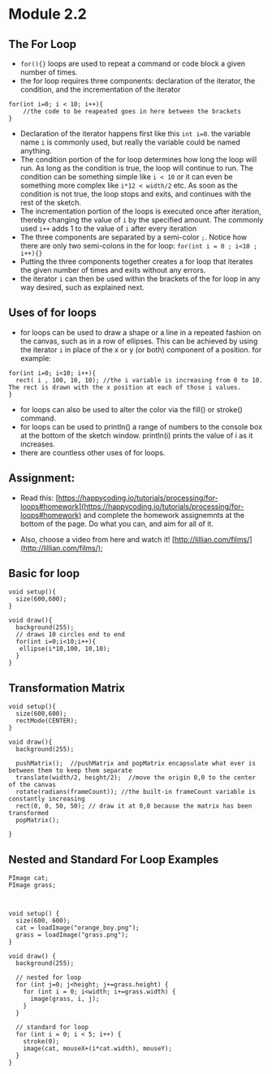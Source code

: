 # Module 2.2

## The For Loop

* `for(){}` loops are used to repeat a command or code block a given number of times. 
* the for loop requires three components: declaration of the iterator, the condition, and the incrementation of the iterator
```
for(int i=0; i < 10; i++){
    //the code to be reapeated goes in here between the brackets
}
```
* Declaration of the iterator happens first like this `int i=0`. the variable name `i` is commonly used, but really the variable could be named anything. 
* The condition portion of the for loop determines how long the loop will run. As long as the condition is true, the loop will continue to run. The condition can be something simple like `i < 10` or it can even be something more complex like `i*12 < width/2` etc. As soon as the condition is not true, the loop stops and exits, and continues with the rest of the sketch.
* The incrementation portion of the loops is executed once after iteration, thereby changing the value of `i` by the specified amount. The commonly used `i++` adds 1 to the value of `i` after every iteration
* The three components are separated by a semi-color `;`. Notice how there are only two semi-colons in the for loop: `for(int i = 0 ; i<10 ; i++){}`
* Putting the three components together creates a for loop that iterates the given number of times and exits without any errors. 
* the iterator `i` can then be used within the brackets of the for loop in any way desired, such as explained next.

## Uses of for loops
* for loops can be used to draw a shape or a line in a repeated fashion on the canvas, such as in a row of ellipses. This can be achieved by using the iterator `i` in place of the x or y (or both) component of a position. for example:
```
for(int i=0; i<10; i++){
  rect( i , 100, 10, 10); //the i variable is increasing from 0 to 10. The rect is drawn with the x position at each of those i values. 
}
```
* for loops can also be used to alter the color via the fill() or stroke() command. 
* for loops can be used to println() a range of numbers to the console box at the bottom of the sketch window. println(i) prints the value of i as it increases.
* there are countless other uses of for loops.



## Assignment: 
* Read this: [https://happycoding.io/tutorials/processing/for-loops#homework](https://happycoding.io/tutorials/processing/for-loops#homework) and complete the homework assignemnts at the bottom of the page. Do what you can, and aim for all of it. 

* Also, choose a video from here and watch it! [http://lillian.com/films/](http://lillian.com/films/);


## Basic for loop
```
void setup(){
  size(600,600);
}

void draw(){
  background(255);
  // draws 10 circles end to end
  for(int i=0;i<10;i++){
   ellipse(i*10,100, 10,10); 
  }
}
```

## Transformation Matrix
```
void setup(){
  size(600,600);
  rectMode(CENTER);
}

void draw(){
  background(255);
  
  pushMatrix();  //pushMatrix and popMatrix encapsulate what ever is between them to keep them separate
  translate(width/2, height/2);  //move the origin 0,0 to the center of the canvas
  rotate(radians(frameCount)); //the built-in frameCount variable is constantly increasing
  rect(0, 0, 50, 50); // draw it at 0,0 because the matrix has been transformed
  popMatrix();
  
}
```

## Nested and Standard For Loop Examples
```
PImage cat;
PImage grass;



void setup() {
  size(600, 600);
  cat = loadImage("orange_boy.png");
  grass = loadImage("grass.png");
}

void draw() {
  background(255);

  // nested for loop
  for (int j=0; j<height; j+=grass.height) {
    for (int i = 0; i<width; i+=grass.width) {
      image(grass, i, j);
    }
  }

  // standard for loop
  for (int i = 0; i < 5; i++) {
    stroke(0);
    image(cat, mouseX+(i*cat.width), mouseY);
  }
}
```
